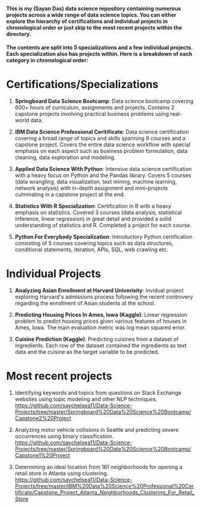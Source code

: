 #### This is my (Sayan Das) data science repository containing numerous projects across a wide range of data science topics. You can either explore the hierarchy of certifications and individual projects in chronological order or just skip to the most recent projects within the directory.  

#### The contents are split into 5 specializations and a few individual projects. Each specialization also has projects within. Here is a breakdown of each category in chronological order: 

# Certifications/Specializations

1. **Springboard Data Science Bootcamp**: Data science bootcamp covering 600+ hours of curriculum, assignments and projects. Contains 2 capstone projects involving practical business problems using real-world data. 

2. **IBM Data Science Professional Ceritificate**: Data science certification covering a broad range of topics and skills spanning 9 courses and a capstone project. Covers the entire data science workflow with special emphasis on each aspect such as business problem formulation, data cleaning, data exploration and modeling. 

3. **Applied Data Science With Python**: Intensive data science certification with a heavy focus on Python and the Pandas library. Covers 5 courses (data wrangling, data visualization, text mining, machine learning, network analysis) with in-depth assignment and mini-projects culminating in a capstone project at the end. 

4. **Statistics With R Specialization**: Certification in R with a heavy emphasis on statistics. Covered 3 courses (data analysis, statistical inference, linear regression) in great detail and provided a solid understanding of statistics and R. Completed a project for each course. 

5. **Python For Everybody Specialization**: Introductory Python certification consisting of 5 courses covering topics such as data structures, conditional statements, iteration, APIs, SQL, web crawling etc. 

# Individual Projects

1. **Analyzing Asian Enrollment at Harvard Univerisity**: Invidual project exploring Harvard's admissions process following the recent controvery regarding the enrollment of Asian students at the school.

2. **Predicting Housing Prices In Ames, Iowa (Kaggle)**: Linear regression problem to predict housing prices given various features of houses in Ames, Iowa. The main evaluation metric was log mean squared error. 

3. **Cuisine Prediction (Kaggle)**: Predicting cuisines from a dataset of ingredients. Each row of the dataset contained the ingredients as text data and the cuisine as the target variable to be predicted.  

# Most recent projects

1. Identifying keywords and topics from questions on Stack Exchange websites using topic modeling and other NLP techniques. 
   https://github.com/saychelsea11/Data-Science-Projects/tree/master/Springboard%20Data%20Science%20Bootcamp/Capstone2%20Project
   
2. Analyzing motor vehicle collisions in Seattle and predicting severe occurrences using binary classification. 
   https://github.com/saychelsea11/Data-Science-Projects/tree/master/Springboard%20Data%20Science%20Bootcamp/Capstone1%20Project
   
3. Determining an ideal location from 161 neighborhoods for opening a retail store in Atlanta using clustering. 
   https://github.com/saychelsea11/Data-Science-Projects/tree/master/IBM%20Data%20Science%20Professional%20Certificate/Capstone_Project_Atlanta_Neighborhoods_Clustering_For_Retail_Store
